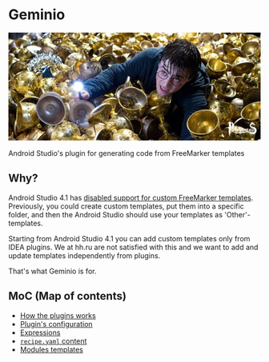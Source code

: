 # Geminio 

![Geminio](/plugins/hh-geminio/img/Geminio.png)

Android Studio's plugin for generating code from FreeMarker templates

## Why?

Android Studio 4.1 has [disabled support for custom FreeMarker templates](https://issuetracker.google.com/issues/154531807). Previously, you could create custom templates, put them into a specific folder, and then the Android Studio should use your templates as 'Other'-templates.

Starting from Android Studio 4.1 you can add custom templates only from IDEA plugins. We at hh.ru are not satisfied with this and we want to add and update templates independently from plugins.

That's what Geminio is for.

## MoC (Map of contents)

- [How the plugins works](/plugins/hh-geminio/docs/en/HOW_IT_WORKS.md)
- [Plugin's configuration](/plugins/hh-geminio/docs/en/PLUGIN_CONFIG.md)
- [Expressions](/plugins/hh-geminio/docs/en/EXPRESSIONS.md)
- [`recipe.yaml` content](/plugins/hh-geminio/docs/en/RECIPE_CONTENT.md)
- [Modules templates](/plugins/hh-geminio/docs/en/MODULES_TEMPLATES.md)